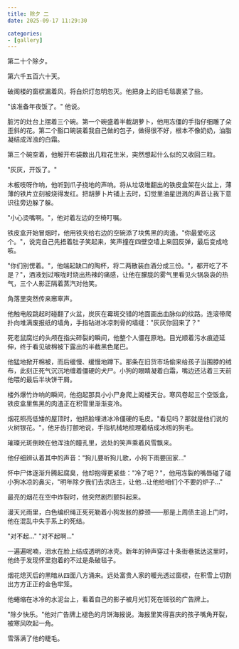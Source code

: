 ```yaml
---
title: 除夕 二
date: 2025-09-17 11:29:30

categories:
- [gallery]
---
```


第二十个除夕。

第六千五百六十天。

破阁楼的窗棂漏着风，将白炽灯忽明忽灭。他把身上的旧毛毯裹紧了些。

"该准备年夜饭了。" 他说。

脏污的灶台上摆着三个碗。第一个碗盛着半截胡萝卜，他用冻僵的手指仔细雕了朵歪斜的花。第二个豁口碗装着我自己做的包子，做得很不好，根本不像奶奶，油脂凝结成浑浊的白霜。

第三个碗空着，他解开布袋数出几粒花生米，突然想起什么似的又收回三粒。

"灰灰，开饭了。"

木板吱呀作响，他听到爪子挠地的声响。将从垃圾堆翻出的铁皮盒架在火盆上，薄薄的铁片立刻被烧得发红。把胡萝卜片铺上去时，幻觉里油星迸溅的声音让我下意识往旁边躲了躲。

"小心烫嘴啊。"，他对着左边的空椅叮嘱。

铁皮盒开始冒烟时，他用铁夹给右边的空碗添了块焦黑的肉渣。"你最爱吃这个。"，说完自己先捂着肚子笑起来，笑声撞在四壁空墙上来回反弹，最后变成呛咳。

"你们别愣着。"，他端起缺口的陶杯，将二两散装白酒分成三份。"，都开吃了不是？"，酒液划过喉咙时烧出热辣的痛感，让他在朦胧的雾气里看见火锅袅袅的热气，三个人影正隔着蒸汽对他笑。

角落里突然传来窸窣声。

他触电般跳起时碰翻了火盆，炭灰在霉斑交错的地面画出血脉似的纹路。连滚带爬扑向堆满废报纸的墙角，手指钻进冰凉刺骨的墙缝："灰灰你回来了？"

死老鼠腐烂的头颅在指尖碎裂的瞬间，他整个人僵在原地。目光顺着污水痕迹延伸，终于看见破棉被下露出的半截黑色尾巴。

他猛地掀开棉被，而后缓慢、缓慢地蹲下。那条在旧货市场偷来给孩子当围脖的绒布，此刻正死气沉沉地缠着僵硬的犬尸。小狗的眼睛凝着白霜，嘴边还沾着三天前他喂的最后半块饼干屑。

楼外爆竹炸响的瞬间，他抱起那具小小尸身爬上阁楼天台。寒风卷起三个空饭盒，铁皮盒里焦黑的肉渣正在积雪里渐渐变冷。

烟花照亮低矮的屋顶时，他把脸埋进冰冷僵硬的毛皮。"看见吗？那就是他们说的火树银花。"，他牙齿打颤地说，手指机械地梳理着结成冰绺的狗毛。

璀璨光斑倒映在他浑浊的瞳孔里，远处的笑声乘着风雪飘来。

他仔细辨认着其中的声音："狗儿要听狗儿歌，小狗下雨要回家..."

怀中尸体逐渐升腾起腐臭，他却抱得更紧些："冷了吧？"，他用冻裂的嘴唇碰了碰小狗冰凉的鼻尖，"明年除夕我们去求店主，让他...让他给咱们个不要的炉子..." 

最亮的烟花在空中炸裂时，他突然剧烈颤抖起来。

漫天光雨里，白色编织绳正死死勒着小狗发胀的脖颈——那是上周债主追上门时，他在混乱中失手系上的死结。

"对不起..."
"对不起啊..."

一遍遍呢喃，泪水在脸上结成透明的冰壳。新年的钟声穿过十条街巷抵达这里时，他终于发现怀里抱着的不过是条破毯子。

烟花熄灭后的黑暗从四面八方涌来。远处富贵人家的暖光透过窗棂，在积雪上切割出方方正正的金色牢笼。

他蜷缩在冰冷的水泥台上，看着自己的影子被月光钉死在斑驳的广告牌上。

"除夕快乐。"他对广告牌上褪色的月饼海报说。海报里笑得喜庆的孩子嘴角开裂，被寒风吹起一角。

雪落满了他的睫毛。


